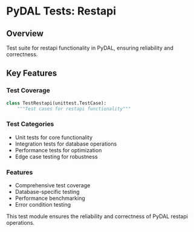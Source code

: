 # PyDAL Tests: Restapi

## Overview
Test suite for restapi functionality in PyDAL, ensuring reliability and correctness.

## Key Features

### Test Coverage
```python
class TestRestapi(unittest.TestCase):
    """Test cases for restapi functionality"""
```

### Test Categories
- Unit tests for core functionality
- Integration tests for database operations
- Performance tests for optimization
- Edge case testing for robustness

### Features
- Comprehensive test coverage
- Database-specific testing
- Performance benchmarking
- Error condition testing

This test module ensures the reliability and correctness of PyDAL restapi operations.
